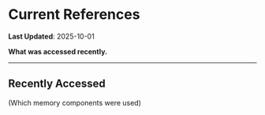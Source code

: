 # Current References

**Last Updated**: 2025-10-01

**What was accessed recently.**

---

## Recently Accessed

(Which memory components were used)
